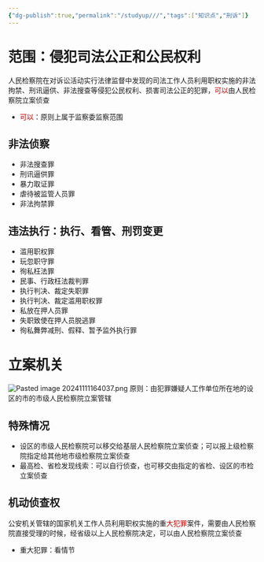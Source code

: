 ```yaml
---
{"dg-publish":true,"permalink":"/studyup///","tags":["知识点","刑诉"]}
---
```


# 范围：侵犯司法公正和公民权利
人民检察院在对诉讼活动实行法律监督中发现的司法工作人员利用职权实施的非法拘禁、刑讯逼供、非法搜查等侵犯公民权利、损害司法公正的犯罪，<font color="#c00000">可以</font>由人民检察院立案侦查
- <font color="#c00000">可以</font>：原则上属于监察委监察范围
## 非法侦察
- 非法搜查罪
- 刑讯逼供罪
- 暴力取证罪
- 虐待被监管人员罪
- 非法拘禁罪
## 违法执行：执行、看管、刑罚变更
- 滥用职权罪
- 玩忽职守罪
- 徇私枉法罪
- 民事、行政枉法裁判罪
- 执行判决、裁定失职罪
- 执行判决、裁定滥用职权罪
- 私放在押人员罪
- 失职致使在押人员脱逃罪
- 徇私舞弊减刑、假释、暂予监外执行罪
# 立案机关
![Pasted image 20241111164037.png](/img/user/%E8%BF%90%E8%A1%8C%E6%9D%82/%E9%99%84%E4%BB%B6/Pasted%20image%2020241111164037.png)
原则：由犯罪嫌疑人工作单位所在地的设区的市的市级人民检察院立案管辖
## 特殊情况
- 设区的市级人民检察院可以移交给基层人民检察院立案侦查；可以报上级检察院指定给其他地市级检察院立案侦查
- 最高检、省检发现线索：可以自行侦查，也可移交由指定的省检、设区的市检立案侦查
## 机动侦查权
公安机关管辖的国家机关工作人员利用职权实施的重<font color="#c00000">大犯罪</font>案件，需要由人民检察院直接受理的时候，经省级以上人民检察院决定，可以由人民检察院立案侦查
- 重大犯罪：看情节